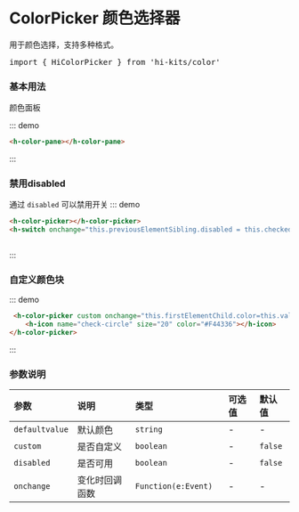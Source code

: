 # ColorPicker 颜色选择器

用于颜色选择，支持多种格式。
<pre class="language-ts">
import { HiColorPicker } from 'hi-kits/color'
</pre>


### 基本用法

颜色面板

::: demo
```html
<h-color-pane></h-color-pane>

```
:::

### 禁用disabled 

通过 `disabled` 可以禁用开关
::: demo
```html
<h-color-picker></h-color-picker>
<h-switch onchange="this.previousElementSibling.disabled = this.checked"></h-switch>
                    
```
:::

### 自定义颜色块 


::: demo
```html
 <h-color-picker custom onchange="this.firstElementChild.color=this.value">
    <h-icon name="check-circle" size="20" color="#F44336"></h-icon>
</h-color-picker>
```
:::
### 参数说明

|参数|说明|类型|可选值|默认值
|:--|:--|:--|:-----|:---
| `defaultvalue`| 默认颜色 |  `string` | - | -
| `custom`| 是否自定义 |  `boolean` | - | `false`
| `disabled`| 是否可用 |  `boolean` | - | `false`
| `onchange`| 变化时回调函数	 |  `Function(e:Event)	` | - | -
